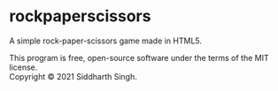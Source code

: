 # rockpaperscissors

A simple rock-paper-scissors game made in HTML5.

This program is free, open-source software under the terms of the MIT license.\
Copyright © 2021 Siddharth Singh.